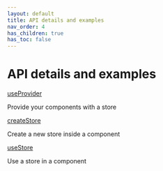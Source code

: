 ```yaml
---
layout: default
title: API details and examples
nav_order: 4
has_children: true
has_toc: false
---
```


# API details and examples

[useProvider](/api/useProvider)

Provide your components with a store

[createStore](/api/createStore)

Create a new store inside a component

[useStore](/api/useStore)

Use a store in a component

